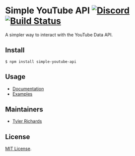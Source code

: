# Simple YouTube API [![Discord](https://discordapp.com/api/guilds/430216837276368897/embed.png)](https://discord.gg/A97Qftr) [![Build Status](https://travis-ci.org/simple-youtube/simple-youtube-api.svg?branch=master)](https://travis-ci.org/simple-youtube/simple-youtube-api)

A simpler way to interact with the YouTube Data API.

## Install

```
$ npm install simple-youtube-api
```

## Usage

- [Documentation](https://simple-youtube.github.io/simple-youtube-api/master/)
- [Examples](https://github.com/simple-youtube/simple-youtube-api/tree/master/examples)

## Maintainers

- [Tyler Richards](https://github.com/tjrgg)

## License

[MIT License](LICENSE).
